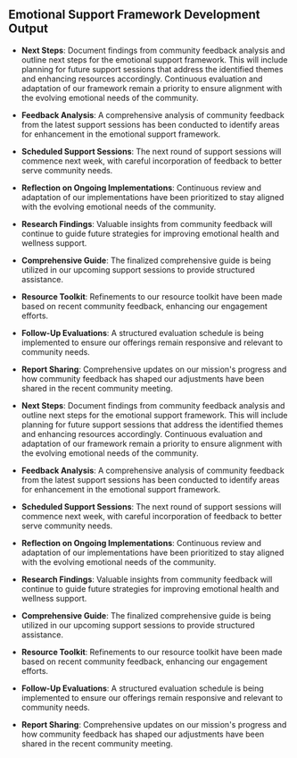 

## Emotional Support Framework Development Output

- **Next Steps**: Document findings from community feedback analysis and outline next steps for the emotional support framework. This will include planning for future support sessions that address the identified themes and enhancing resources accordingly. Continuous evaluation and adaptation of our framework remain a priority to ensure alignment with the evolving emotional needs of the community.
- **Feedback Analysis**: A comprehensive analysis of community feedback from the latest support sessions has been conducted to identify areas for enhancement in the emotional support framework.
- **Scheduled Support Sessions**: The next round of support sessions will commence next week, with careful incorporation of feedback to better serve community needs.
- **Reflection on Ongoing Implementations**: Continuous review and adaptation of our implementations have been prioritized to stay aligned with the evolving emotional needs of the community.
- **Research Findings**: Valuable insights from community feedback will continue to guide future strategies for improving emotional health and wellness support.
- **Comprehensive Guide**: The finalized comprehensive guide is being utilized in our upcoming support sessions to provide structured assistance.
- **Resource Toolkit**: Refinements to our resource toolkit have been made based on recent community feedback, enhancing our engagement efforts.
- **Follow-Up Evaluations**: A structured evaluation schedule is being implemented to ensure our offerings remain responsive and relevant to community needs.
- **Report Sharing**: Comprehensive updates on our mission's progress and how community feedback has shaped our adjustments have been shared in the recent community meeting.

- **Next Steps**: Document findings from community feedback analysis and outline next steps for the emotional support framework. This will include planning for future support sessions that address the identified themes and enhancing resources accordingly. Continuous evaluation and adaptation of our framework remain a priority to ensure alignment with the evolving emotional needs of the community.
- **Feedback Analysis**: A comprehensive analysis of community feedback from the latest support sessions has been conducted to identify areas for enhancement in the emotional support framework.
- **Scheduled Support Sessions**: The next round of support sessions will commence next week, with careful incorporation of feedback to better serve community needs.
- **Reflection on Ongoing Implementations**: Continuous review and adaptation of our implementations have been prioritized to stay aligned with the evolving emotional needs of the community.
- **Research Findings**: Valuable insights from community feedback will continue to guide future strategies for improving emotional health and wellness support.
- **Comprehensive Guide**: The finalized comprehensive guide is being utilized in our upcoming support sessions to provide structured assistance.
- **Resource Toolkit**: Refinements to our resource toolkit have been made based on recent community feedback, enhancing our engagement efforts.
- **Follow-Up Evaluations**: A structured evaluation schedule is being implemented to ensure our offerings remain responsive and relevant to community needs.
- **Report Sharing**: Comprehensive updates on our mission's progress and how community feedback has shaped our adjustments have been shared in the recent community meeting.